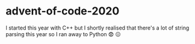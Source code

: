 # advent-of-code-2020

I started this year with C++ but I shortly realised that there's a lot of string parsing this year so I ran away to Python :fearful: :confounded:
